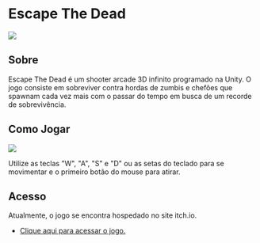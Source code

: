 # Escape The Dead

![](https://s9.gifyu.com/images/ezgif.com-video-to-gif34ed69f8c9c3ec0d.gif)

## Sobre
Escape The Dead é um shooter arcade 3D infinito programado na Unity. O jogo consiste em sobreviver contra hordas de zumbis e chefões que spawnam cada vez mais com o passar do tempo em busca de um recorde de sobrevivência.

## Como Jogar

![](https://s9.gifyu.com/images/ezgif.com-video-to-gif-190748951cb97a7a0.gif)

Utilize as teclas "W", "A", "S" e "D" ou as setas do teclado para se movimentar e o primeiro botão do mouse para atirar.

## Acesso
Atualmente, o jogo se encontra hospedado no site itch.io.
- [Clique aqui para acessar o jogo.](https://kakazoka.itch.io/escape-the-dead)
